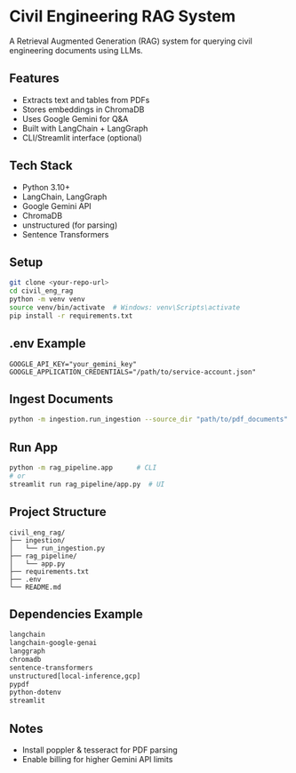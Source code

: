 # Civil Engineering RAG System

A Retrieval Augmented Generation (RAG) system for querying civil engineering documents using LLMs.

## Features

- Extracts text and tables from PDFs
- Stores embeddings in ChromaDB
- Uses Google Gemini for Q&A
- Built with LangChain + LangGraph
- CLI/Streamlit interface (optional)

## Tech Stack

- Python 3.10+
- LangChain, LangGraph
- Google Gemini API
- ChromaDB
- unstructured (for parsing)
- Sentence Transformers

## Setup

```bash
git clone <your-repo-url>
cd civil_eng_rag
python -m venv venv
source venv/bin/activate  # Windows: venv\Scripts\activate
pip install -r requirements.txt
```

## .env Example

```env
GOOGLE_API_KEY="your_gemini_key"
GOOGLE_APPLICATION_CREDENTIALS="/path/to/service-account.json"
```

## Ingest Documents

```bash
python -m ingestion.run_ingestion --source_dir "path/to/pdf_documents"
```

## Run App

```bash
python -m rag_pipeline.app      # CLI
# or
streamlit run rag_pipeline/app.py  # UI
```

## Project Structure

```
civil_eng_rag/
├── ingestion/
│   └── run_ingestion.py
├── rag_pipeline/
│   └── app.py
├── requirements.txt
├── .env
└── README.md
```

## Dependencies Example

```txt
langchain
langchain-google-genai
langgraph
chromadb
sentence-transformers
unstructured[local-inference,gcp]
pypdf
python-dotenv
streamlit
```

## Notes

- Install poppler & tesseract for PDF parsing
- Enable billing for higher Gemini API limits